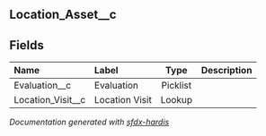 ## Location_Asset__c

<!-- Object description -->

## Fields

| Name      | Label | Type | Description |
| :-------- | :---- | :--: | :---------- | 
| Evaluation__c | Evaluation | Picklist | <!-- --> |
| Location_Visit__c | Location Visit | Lookup | <!-- --> |








_Documentation generated with [sfdx-hardis](https://sfdx-hardis.cloudity.com)_
